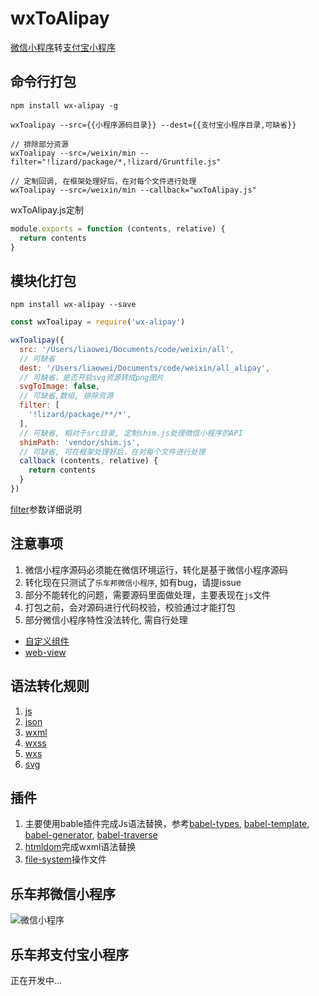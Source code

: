 # wxToAlipay
[微信小程序](https://mp.weixin.qq.com/debug/wxadoc/dev/index.html?t=201828)转[支付宝小程序](https://docs.alipay.com/mini/developer/getting-started)

## 命令行打包
```
npm install wx-alipay -g

wxToalipay --src={{小程序源码目录}} --dest={{支付宝小程序目录,可缺省}}

// 排除部分资源
wxToalipay --src=/weixin/min --filter="!lizard/package/*,!lizard/Gruntfile.js"

// 定制回调, 在框架处理好后，在对每个文件进行处理
wxToalipay --src=/weixin/min --callback="wxToAlipay.js"
```
wxToAlipay.js定制
```JavaScript
module.exports = function (contents, relative) {
  return contents
}
```

## 模块化打包
```
npm install wx-alipay --save
```
```JavaScript
const wxToalipay = require('wx-alipay')

wxToalipay({
  src: '/Users/liaowei/Documents/code/weixin/all',
  // 可缺省
  dest: '/Users/liaowei/Documents/code/weixin/all_alipay',
  // 可缺省，是否开启svg资源转成png图片
  svgToImage: false,
  // 可缺省,数组, 排除资源
  filter: [
    '!lizard/package/**/*',
  ],
  // 可缺省, 相对于src目录, 定制shim.js处理微信小程序的API
  shimPath: 'vendor/shim.js',
  // 可缺省, 可在框架处理好后，在对每个文件进行处理
  callback (contents, relative) {
    return contents
  }
})
```
[filter](https://github.com/douzi8/file-match)参数详细说明

## 注意事项
1. 微信小程序源码必须能在微信环境运行，转化是基于微信小程序源码
1. 转化现在只测试了``乐车邦微信小程序``, 如有bug，请提issue
1. 部分不能转化的问题，需要源码里面做处理，主要表现在``js``文件
1. 打包之前，会对源码进行代码校验，校验通过才能打包
1. 部分微信小程序特性没法转化, 需自行处理
- [自定义组件](https://mp.weixin.qq.com/debug/wxadoc/dev/framework/custom-component/)
- [web-view](https://mp.weixin.qq.com/debug/wxadoc/dev/component/web-view.html)

## 语法转化规则
1. [js](https://github.com/douzi8/wxToAlipay/blob/master/lib/js/README.md)
1. [json](https://github.com/douzi8/wxToAlipay/blob/master/lib/json/README.md)
1. [wxml](https://github.com/douzi8/wxToAlipay/blob/master/lib/wxml/README.md)
1. [wxss](https://github.com/douzi8/wxToAlipay/blob/master/lib/wxss/README.md)
1. [wxs](https://github.com/douzi8/wxToAlipay/blob/master/lib/wxs/README.md)
1. [svg](https://github.com/douzi8/wxToAlipay/blob/master/lib/svg/README.md)

## 插件
1. 主要使用bable插件完成Js语法替换，参考[babel-types](https://github.com/jamiebuilds/babel-types), [babel-template](https://github.com/babel/babel/tree/master/packages/babel-template), [babel-generator](https://github.com/babel/babel/tree/master/packages/babel-generator), [babel-traverse](https://github.com/jamiebuilds/babel-handbook/blob/master/translations/en/plugin-handbook.md#babel-traverse) 
1. [htmldom](https://github.com/douzi8/htmldom)完成wxml语法替换
1. [file-system](https://github.com/douzi8/file-system)操作文件

## 乐车邦微信小程序
![微信小程序](https://raw.githubusercontent.com/douzi8/wxToAlipay/master/demo/lechebang.wx.jpg)

## 乐车邦支付宝小程序
正在开发中...